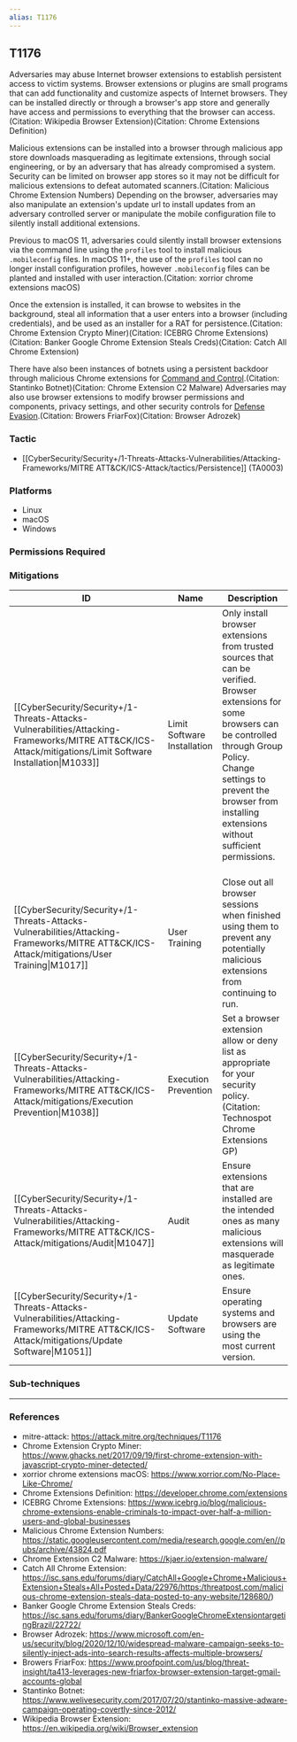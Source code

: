 ```yaml
---
alias: T1176
---
```


## T1176

Adversaries may abuse Internet browser extensions to establish persistent access to victim systems. Browser extensions or plugins are small programs that can add functionality and customize aspects of Internet browsers. They can be installed directly or through a browser's app store and generally have access and permissions to everything that the browser can access.(Citation: Wikipedia Browser Extension)(Citation: Chrome Extensions Definition)

Malicious extensions can be installed into a browser through malicious app store downloads masquerading as legitimate extensions, through social engineering, or by an adversary that has already compromised a system. Security can be limited on browser app stores so it may not be difficult for malicious extensions to defeat automated scanners.(Citation: Malicious Chrome Extension Numbers) Depending on the browser, adversaries may also manipulate an extension's update url to install updates from an adversary controlled server or manipulate the mobile configuration file to silently install additional extensions.

Previous to macOS 11, adversaries could silently install browser extensions via the command line using the <code>profiles</code> tool to install malicious <code>.mobileconfig</code> files. In macOS 11+, the use of the <code>profiles</code> tool can no longer install configuration profiles, however <code>.mobileconfig</code> files can be planted and installed with user interaction.(Citation: xorrior chrome extensions macOS)

Once the extension is installed, it can browse to websites in the background, steal all information that a user enters into a browser (including credentials), and be used as an installer for a RAT for persistence.(Citation: Chrome Extension Crypto Miner)(Citation: ICEBRG Chrome Extensions)(Citation: Banker Google Chrome Extension Steals Creds)(Citation: Catch All Chrome Extension)

There have also been instances of botnets using a persistent backdoor through malicious Chrome extensions for [Command and Control](https://attack.mitre.org/tactics/TA0011).(Citation: Stantinko Botnet)(Citation: Chrome Extension C2 Malware) Adversaries may also use browser extensions to modify browser permissions and components, privacy settings, and other security controls for [Defense Evasion](https://attack.mitre.org/tactics/TA0005).(Citation: Browers FriarFox)(Citation: Browser Adrozek) 


### Tactic
- [[CyberSecurity/Security+/1-Threats-Attacks-Vulnerabilities/Attacking-Frameworks/MITRE ATT&CK/ICS-Attack/tactics/Persistence]] (TA0003)

### Platforms
- Linux
- macOS
- Windows

### Permissions Required

### Mitigations

| ID | Name | Description |
| --- | --- | --- |
| [[CyberSecurity/Security+/1-Threats-Attacks-Vulnerabilities/Attacking-Frameworks/MITRE ATT&CK/ICS-Attack/mitigations/Limit Software Installation\|M1033]] | Limit Software Installation | Only install browser extensions from trusted sources that can be verified. Browser extensions for some browsers can be controlled through Group Policy. Change settings to prevent the browser from installing extensions without sufficient permissions. |
| [[CyberSecurity/Security+/1-Threats-Attacks-Vulnerabilities/Attacking-Frameworks/MITRE ATT&CK/ICS-Attack/mitigations/User Training\|M1017]] | User Training | <br />Close out all browser sessions when finished using them to prevent any potentially malicious extensions from continuing to run. |
| [[CyberSecurity/Security+/1-Threats-Attacks-Vulnerabilities/Attacking-Frameworks/MITRE ATT&CK/ICS-Attack/mitigations/Execution Prevention\|M1038]] | Execution Prevention | Set a browser extension allow or deny list as appropriate for your security policy. (Citation: Technospot Chrome Extensions GP) |
| [[CyberSecurity/Security+/1-Threats-Attacks-Vulnerabilities/Attacking-Frameworks/MITRE ATT&CK/ICS-Attack/mitigations/Audit\|M1047]] | Audit |  Ensure extensions that are installed are the intended ones as many malicious extensions will masquerade as legitimate ones. |
| [[CyberSecurity/Security+/1-Threats-Attacks-Vulnerabilities/Attacking-Frameworks/MITRE ATT&CK/ICS-Attack/mitigations/Update Software\|M1051]] | Update Software | Ensure operating systems and browsers are using the most current version.  |

### Sub-techniques


---
### References

- mitre-attack: https://attack.mitre.org/techniques/T1176
- Chrome Extension Crypto Miner: https://www.ghacks.net/2017/09/19/first-chrome-extension-with-javascript-crypto-miner-detected/
- xorrior chrome extensions macOS: https://www.xorrior.com/No-Place-Like-Chrome/
- Chrome Extensions Definition: https://developer.chrome.com/extensions
- ICEBRG Chrome Extensions: https://www.icebrg.io/blog/malicious-chrome-extensions-enable-criminals-to-impact-over-half-a-million-users-and-global-businesses
- Malicious Chrome Extension Numbers: https://static.googleusercontent.com/media/research.google.com/en//pubs/archive/43824.pdf
- Chrome Extension C2 Malware: https://kjaer.io/extension-malware/
- Catch All Chrome Extension: https://isc.sans.edu/forums/diary/CatchAll+Google+Chrome+Malicious+Extension+Steals+All+Posted+Data/22976/https:/threatpost.com/malicious-chrome-extension-steals-data-posted-to-any-website/128680/)
- Banker Google Chrome Extension Steals Creds: https://isc.sans.edu/forums/diary/BankerGoogleChromeExtensiontargetingBrazil/22722/
- Browser Adrozek: https://www.microsoft.com/en-us/security/blog/2020/12/10/widespread-malware-campaign-seeks-to-silently-inject-ads-into-search-results-affects-multiple-browsers/
- Browers FriarFox: https://www.proofpoint.com/us/blog/threat-insight/ta413-leverages-new-friarfox-browser-extension-target-gmail-accounts-global
- Stantinko Botnet: https://www.welivesecurity.com/2017/07/20/stantinko-massive-adware-campaign-operating-covertly-since-2012/
- Wikipedia Browser Extension: https://en.wikipedia.org/wiki/Browser_extension

